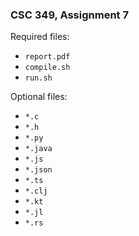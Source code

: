 ### CSC 349, Assignment 7

Required files:
  * `report.pdf`
  * `compile.sh`
  * `run.sh`

Optional files:
  * `*.c`
  * `*.h`
  * `*.py`
  * `*.java`
  * `*.js`
  * `*.json`
  * `*.ts`
  * `*.clj`
  * `*.kt`
  * `*.jl`
  * `*.rs`
